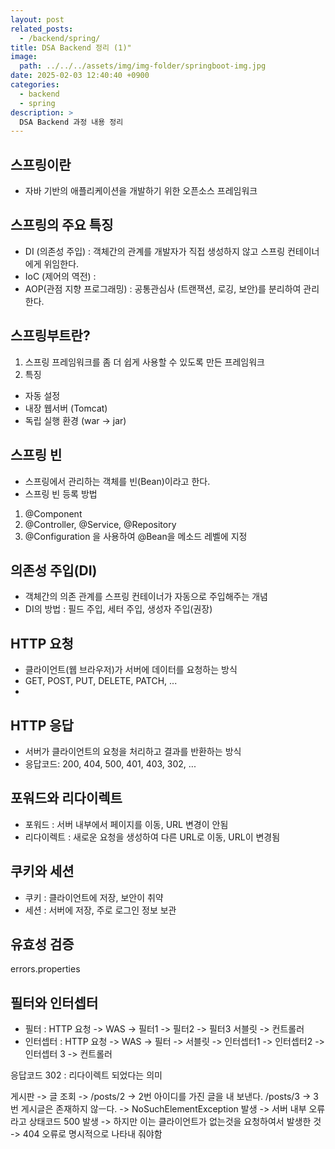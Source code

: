 ```yaml
---
layout: post
related_posts:
  - /backend/spring/
title: DSA Backend 정리 (1)"
image:
  path: ../../../assets/img/img-folder/springboot-img.jpg
date: 2025-02-03 12:40:40 +0900
categories:
  - backend
  - spring
description: >
  DSA Backend 과정 내용 정리
---
```


## 스프링이란
- 자바 기반의 애플리케이션을 개발하기 위한 오픈소스 프레임워크

## 스프링의 주요 특징
- DI (의존성 주입) : 객체간의 관계를 개발자가 직접 생성하지 않고 스프링 컨테이너에게 위임한다.
- IoC (제어의 역전) : 
- AOP(관점 지향 프로그래밍) : 공통관심사 (트랜잭션, 로깅, 보안)를 분리하여 관리한다.

## 스프링부트란?
1. 스프링 프레임워크를 좀 더 쉽게 사용할 수 있도록 만든 프레임워크
2. 특징
- 자동 설정
- 내장 웹서버 (Tomcat)
- 독립 실행 환경 (war -> jar)

## 스프링 빈
- 스프링에서 관리하는 객체를 빈(Bean)이라고 한다.
- 스프링 빈 등록 방법
1. @Component
2. @Controller, @Service, @Repository
3. @Configuration 을 사용하여 @Bean을 메소드 레벨에 지정

## 의존성 주입(DI)
- 객체간의 의존 관계를 스프링 컨테이너가 자동으로 주입해주는 개념
- DI의 방법 : 필드 주입, 세터 주입, 생성자 주입(권장)

## HTTP 요청
- 클라이언트(웹 브라우저)가 서버에 데이터를 요청하는 방식
- GET, POST, PUT, DELETE, PATCH, ...
- 

## HTTP 응답
- 서버가 클라이언트의 요청을 처리하고 결과를 반환하는 방식
- 응답코드: 200, 404, 500, 401, 403, 302, ...

## 포워드와 리다이렉트
- 포워드 : 서버 내부에서 페이지를 이동, URL 변경이 안됨
- 리다이렉트 : 새로운 요청을 생성하여 다른 URL로 이동, URL이 변경됨

## 쿠키와 세션
- 쿠키 : 클라이언트에 저장, 보안이 취약
- 세션 : 서버에 저장, 주로 로그인 정보 보관

## 유효성 검증
errors.properties

## 필터와 인터셉터
- 필터 : HTTP 요청 -> WAS -> 필터1 -> 필터2 -> 필터3 서블릿 -> 컨트롤러
- 인터셉터 : HTTP 요청 -> WAS -> 필터 -> 서블릿 -> 인터셉터1 -> 인터셉터2 -> 인터셉터 3 -> 컨트롤러

응답코드 302 : 리다이렉트 되었다는 의미

게시판 -> 글 조회 -> /posts/2 -> 2번 아이디를 가진 글을 내 보낸다.
/posts/3 -> 3번 게시글은 존재하지 않ㅡ다. -> NoSuchElementException 발생 -> 서버 내부 오류라고 상태코드 500 발생
-> 하지만 이는 클라이언트가 없는것을 요청하여서 발생한 것 -> 404 오류로 명시적으로 나타내 줘야함